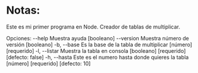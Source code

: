 # Notas:
Este es mi primer programa en Node.
Creador de tablas de multiplicar.

Opciones:
      --help     Muestra ayuda                                        [booleano]
      --version  Muestra número de versión                            [booleano]
  -b, --base     Es la base de la tabla de multiplicar      [número] [requerido]
  -l, --listar   Muestra la tabla en consola
                                         [booleano] [requerido] [defecto: false]
  -h, --hasta    Este es el numero hasta donde quieres la tabla
                                              [número] [requerido] [defecto: 10]